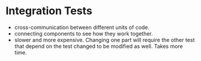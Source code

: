 # Integration Tests

- cross-communication between different units of code. 
- connecting components to see how they work together.
- slower and more expensive. Changing one part will require the other test that depend on the test changed to be modified as well. Takes more time. 